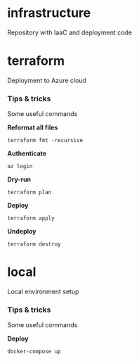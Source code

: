 # infrastructure
Repository with IaaC and deployment code

# terraform
Deployment to Azure cloud

### Tips & tricks
Some useful commands

**Reformat all files**
```shell script
terraform fmt -recursive
```

**Authenticate**
```shell script
az login
```

**Dry-run**
```shell script
terraform plan
```

**Deploy**
```shell script
terraform apply
```

**Undeploy**
```shell script
terraform destroy
```

# local
Local environment setup

### Tips & tricks
Some useful commands

**Deploy**
```shell script
docker-compose up
```